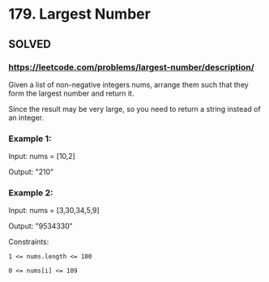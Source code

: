 # 179. Largest Number

## SOLVED
### https://leetcode.com/problems/largest-number/description/
Given a list of non-negative integers nums, arrange them such that they form the largest number and return it.



Since the result may be very large, so you need to return a string instead of an integer.





### Example 1:





Input: nums = [10,2]


Output: &quot;210&quot;





### Example 2:





Input: nums = [3,30,34,5,9]


Output: &quot;9534330&quot;







Constraints:





	1 <= nums.length <= 100

	0 <= nums[i] <= 109



